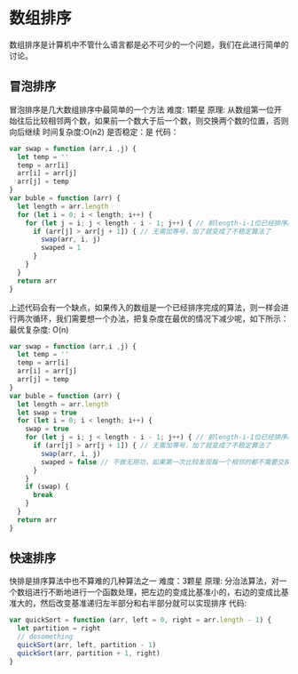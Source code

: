 # 数组排序
数组排序是计算机中不管什么语言都是必不可少的一个问题，我们在此进行简单的讨论。
## 冒泡排序
冒泡排序是几大数组排序中最简单的一个方法
难度: 1颗星
原理: 从数组第一位开始往后比较相邻两个数，如果前一个数大于后一个数，则交换两个数的位置，否则向后继续
时间复杂度:O(n2)
是否稳定：是
代码：
```javascript
var swap = function (arr,i ,j) {
  let temp = ''
  temp = arr[i]
  arr[i] = arr[j]
  arr[j] = temp
}
var buble = function (arr) {
  let length = arr.length
  for (let i = 0; i < length; i++) {
    for (let j = i; j < length - i - 1; j++) { // 前length-i-1位已经排序成功
      if (arr[j] > arr[j + 1]) { // 无需加等号，加了就变成了不稳定算法了
        swap(arr, i, j)
        swaped = 1
      }
    }
  }
  return arr
}
```
上述代码会有一个缺点，如果传入的数组是一个已经排序完成的算法，则一样会进行两次循环，我们需要想一个办法，把复杂度在最优的情况下减少呢，如下所示：
最优复杂度: O(n)
```javascript
var swap = function (arr,i ,j) {
  let temp = ''
  temp = arr[i]
  arr[i] = arr[j]
  arr[j] = temp
}
var buble = function (arr) {
  let length = arr.length
  let swap = true
  for (let i = 0; i < length; i++) {
    swap = true
    for (let j = i; j < length - i - 1; j++) { // 前length-i-1位已经排序成功
      if (arr[j] > arr[j + 1]) { // 无需加等号，加了就变成了不稳定算法了
        swap(arr, i, j)
        swaped = false // 不做无用功，如果第一次比较发现每一个相邻的都不需要交换，则证明是有序数组
      }
    }
    if (swap) {
      break
    }
  }
  return arr
}
```
## 快速排序
快排是排序算法中也不算难的几种算法之一
难度：3颗星
原理: 分治法算法，对一个数组进行不断地进行一个函数处理，把左边的变成比基准小的，右边的变成比基准大的，然后改变基准递归左半部分和右半部分就可以实现排序
代码: 
```javascript
var quickSort = function (arr, left = 0, right = arr.length - 1) {
  let partition = right
  // dosomething
  quickSort(arr, left, partition - 1)
  quickSort(arr, partition + 1, right)
}
```